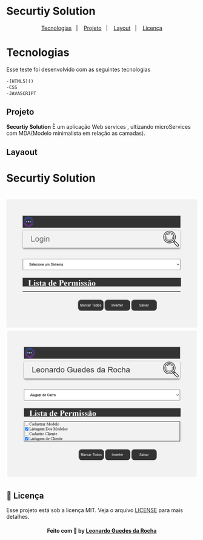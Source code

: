 # Securtiy Solution

<p align="center">
  <a href="#tecnologias">Tecnologias</a>&nbsp;&nbsp;&nbsp;|&nbsp;&nbsp;&nbsp;
  <a href="#projeto">Projeto</a>&nbsp;&nbsp;&nbsp;|&nbsp;&nbsp;&nbsp;
  <a href="#layout">Layout</a>&nbsp;&nbsp;&nbsp;|&nbsp;&nbsp;&nbsp;
  <a href="#memo-licença">Licença</a>
</p>

# Tecnologias

Esse teste foi desenvolvido com as seguintes tecnologias

    -[HTML5]()
    -CSS
    -JAVASCRIPT 

## Projeto
  <strong>Securtiy Solution</strong>
   È um aplicação Web services , ultizando microServices com MDA(Modelo minimalista em relação as camadas).

## Layaout
<h1>Securtiy Solution</h1>
    <h1 align="center">
        <img alt="Securtiy Solution"  src=".github/Index1.PNG"/>
         <img alt="Securtiy Solution"  src=".github/Index2.PNG"/>
    </h1>

## :memo: Licença

Esse projeto está sob a licença MIT. Veja o arquivo [LICENSE](LICENSE.md) para mais detalhes.


<h4 align="center">
    Feito com 💜 by <a href="https://www.linkedin.com/in/leonardo-guedes-95a016108/" target="_blank">Leonardo Guedes da Rocha</a>
</h4>